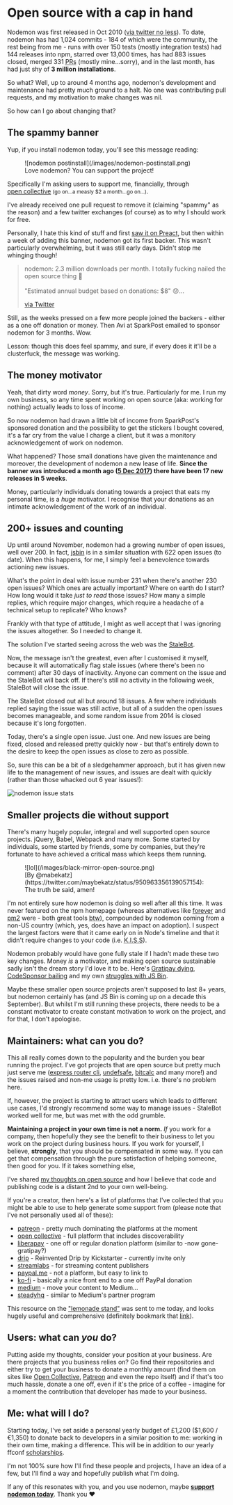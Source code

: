# Open source with a cap in hand

Nodemon was first released in Oct 2010 ([via twitter no less](https://twitter.com/rem/statuses/26267574735)). To date, nodemon has had 1,024 commits - 184 of which were the community, the rest being from me - runs with over 150 tests (mostly integration tests) had 144 releases into npm, starred over 13,000 times, has had 883 issues closed, merged 331 <abbr title="pull requests">PRs</abbr> (mostly mine…sorry), and in the last month, has had just shy of **3 million installations**.

So what? Well, up to around 4 months ago, nodemon's development and maintenance had pretty much ground to a halt. No one was contributing pull requests, and my motivation to make changes was nil.

So how can I go about changing that?

<!--more-->

## The spammy banner

Yup, if you install nodemon today, you'll see this message reading:

<figure>
![nodemon postinstall](/images/nodemon-postinstall.png)
<figcaption>Love nodemon? You can support the project!</figcaption>
</figure>

Specifically I'm asking users to support me, financially, through [open&nbsp;collective](https://opencollective.com/nodemon/order/2597) <small>(go on…a measly $2 a month…go on…)</small>.

I've already received one pull request to remove it (claiming "spammy" as the reason) and a few twitter exchanges (of course) as to why I should work for free.

Personally, I hate this kind of stuff and first [saw it on Preact](https://github.com/developit/preact/blob/e6deb5efe2a3060bd8abaa716c9e6cf63610c065/package.json#L39), but then within a week of adding this banner, nodemon got its first backer. This wasn't particularly overwhelming, but it was still early days. Didn't stop me whinging though!

> nodemon: 2.3 million downloads per month. I totally fucking nailed the open source thing 💪<br><br>&quot;Estimated annual budget based on donations: $8&quot; 😟…
>
> [via Twitter](https://twitter.com/rem/status/941068325785886721)

Still, as the weeks pressed on a few more people joined the backers - either as a one off donation or money. Then Avi at SparkPost emailed to sponsor nodemon for 3 months. Wow.

Lesson: though this does feel spammy, and sure, if every does it it'll be a clusterfuck, the message was working.

## The money motivator

Yeah, that dirty word _money_. Sorry, but it's true. Particularly for me. I run my own business, so any time spent working on open source (aka: working for nothing) actually leads to loss of income.

So now nodemon had drawn a little bit of income from SparkPost's sponsored donation and the possibility to get the stickers I bought covered, it's a far cry from the value I charge a client, but it was a monitory acknowledgement of work on nodemon.

What happened? Those small donations have given the maintenance and moreover, the development of nodemon a new lease of life. **Since the banner was introduced a month ago ([5 Dec 2017](https://github.com/remy/nodemon/commit/6a4fb226028b43ff502cbf70dd586c47a6e3b6f7)) there have been 17 new releases in 5 weeks**.

Money, particularly individuals donating towards a project that eats my personal time, is a *huge* motivator. I recognise that your donations as an intimate acknowledgement of the work of an individual.

## 200+ issues and counting

Up until around November, nodemon had a growing number of open issues, well over 200. In fact, [jsbin](https://github.com/jsbin/jsbin/issues) is in a similar situation with 622 open issues (to date). When this happens, for me, I simply feel a benevolence towards actioning new issues.

What's the point in deal with issue number 231 when there's another 230 open issues? Which ones are actually important? Where on earth do I start? How long would it take _just to read_ those issues? How many a simple replies, which require major changes, which require a headache of a technical setup to replicate? Who knows?

Frankly with that type of attitude, I might as well accept that I was ignoring the issues altogether. So I needed to change it.

The solution I've started seeing across the web was the [StaleBot](https://github.com/apps/stale).

Now, the message isn't the greatest, even after I customised it myself, because it will automatically flag stale issues (where there's been no comment) after 30 days of inactivity. Anyone can comment on the issue and the StaleBot will back off. If there's still no activity in the following week, StaleBot will close the issue.

The StaleBot closed out all but around 18 issues. A few where individuals replied saying the issue was still active, but all of a sudden the open issues becomes manageable, and some random issue from 2014 is closed because it's long forgotten.

Today, there's a single open issue. Just one. And new issues are being fixed, closed and released pretty quickly now - but that's entirely down to the desire to keep the open issues as close to zero as possible.

So, sure this can be a bit of a sledgehammer approach, but it has given new life to the management of new issues, and issues are dealt with quickly (rather than those whacked out 6 year issues!):

![nodemon issue stats](/images/nodemon-issue-stats.png)

## Smaller projects die without support

There's many hugely popular, integral and well supported open source projects. jQuery, Babel, Webpack and many more. Some started by individuals, some started by friends, some by companies, but they're fortunate to have achieved a critical mass which keeps them running.

<figure>
  ![lol](/images/black-mirror-open-source.png)
  <figcaption>[By @mabekatz](https://twitter.com/maybekatz/status/950963356139057154): The truth be said, amen!</figcaption>
</figure>

I'm not entirely sure how nodemon is doing so well after all this time. It was never featured on the npm homepage (whereas alternatives like [forever](https://www.npmjs.com/package/forever) and [pm2](https://www.npmjs.com/package/pm2) were - both great tools <abbr title="by the way">btw</abbr>), compounded by nodemon coming from a non-US country (which, yes, does have an impact on adoption). I suspect the largest factors were that it came early on in Node's timeline and that it didn't require changes to your code (i.e. <abbr title="keep it simple, sillypoops">K.I.S.S</abbr>).

Nodemon probably would have gone fully stale if I hadn't made these two key changes. Money _is_ a motivator, and making open source sustainable sadly isn't the dream story I'd love it to be. Here's [Gratipay dying](https://gratipay.news/the-end-cbfba8f50981), [CodeSponsor bailing](https://hackernoon.com/why-funding-open-source-is-hard-652b7055569d) and my own [struggles with JS Bin](https://remysharp.com/2015/09/17/jsbin-toxic-part-4#part-4-the-cost).

Maybe these smaller open source projects aren't supposed to last 8+ years, but nodemon certainly has (and JS Bin is coming up on a decade this September). But whilst I'm still running these projects, there needs to be a constant motivator to create constant motivation to work on the project, and for that, I don't apologise.


## Maintainers: what can you do?

This all really comes down to the popularity and the burden you bear running the project. I've got projects that are open source but pretty much just serve me ([express router cli](https://github.com/remy/express-router-cli), [undefsafe](https://github.com/remy/undefsafe), [bitcalc](https://github.com/remy/bitcalc) and many more!) and the issues raised and non-me usage is pretty low. i.e. there's no problem here.

If, however, the project is starting to attract users which leads to different use cases, I'd strongly recommend some way to manage issues - StaleBot worked well for me, but was met with the odd grumble.

**Maintaining a project in your own time is not a norm.** _If_ you work for a company, then hopefully they see the benefit to their business to let you work on the project during business hours. If you work for yourself, I believe, **strongly**, that you should be compensated in some way. If you can get that compensation through the pure satisfaction of helping someone, then good for you. If it takes something else,

I've shared [my thoughts on open source](https://remysharp.com/2015/01/09/dont-like-open-source) and how I believe that code and publishing code is a distant 2nd to your own well-being.

If you're a creator, then here's a list of platforms that I've collected that you might be able to use to help generate some support from (please note that I've not personally used all of these):

- [patreon](https://www.patreon.com) - pretty much dominating the platforms at the moment
- [open collective](https://opencollective.com) - full platform that includes discoverability
- [liberapay](https://liberapay.com) - one off or regular donation platform (similar to -now gone-gratipay?)
- [drip](https://d.rip) - Reinvented Drip by Kickstarter - currently invite only
- [streamlabs](https://streamlabs.com) - for streaming content publishers
- [paypal.me](https://www.paypal.me) - not a platform, but easy to link to
- [ko-fi](https://ko-fi.com) - basically a nice front end to a one off PayPal donation
- [medium](https://medium.com/creators) - move your content to Medium…
- [steadyhq](https://steadyhq.com/en) - similar to Medium's partner program

This resource on the ["lemonade stand"](https://github.com/nayafia/lemonade-stand) was sent to me today, and looks hugely useful and comprehensive (definitely bookmark that [link](https://github.com/nayafia/lemonade-stand)).

## Users: what can _you_ do?

Putting aside my thoughts, consider your position at your business. Are there projects that you business relies on? Go find their repositories and either try to get your business to donate a monthly amount (find them on sites like [Open Collective](https://opencollective.com/), [Patreon](https://www.patreon.com/) and even the repo itself) and if that's too much hassle, donate a one off, even if it's the price of a coffee - imagine for a moment the contribution that developer has made to your business.

## Me: what will I do?

Starting today, I've set aside a personal yearly budget of £1,200  ($1,600 / €1,350) to donate back to developers in a similar position to me: working in their own time, making a difference. This will be in addition to our yearly ffconf [scholarships](https://remysharp.com/2015/08/28/diversity-scholarships).

I'm not 100% sure how I'll find these people and projects, I have an idea of a few, but I'll find a way and hopefully publish what I'm doing.

If any of this resonates with you, and you use nodemon, maybe **[support nodemon today](https://opencollective.com/nodemon/order/2597)**. Thank you ❤️
